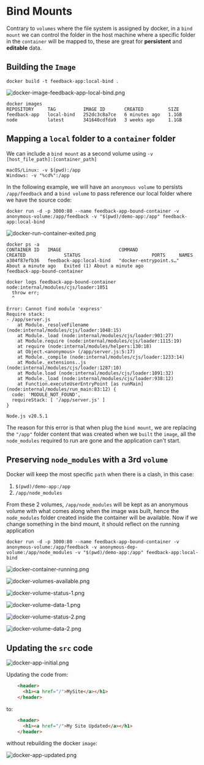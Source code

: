 # Bind Mounts

Contrary to `volumes` where the file system is assigned by docker, in a `bind mount` we can control the folder
in the host machine where a specific folder in the `container` will be mapped to, these are great for 
**persistent** and **editable** data.

## Building the `Image`

```shell
docker build -t feedback-app:local-bind .
```

![docker-image-feedback-app-local-bind.png](docker-image-feedback-app-local-bind.png)

```shell-output
docker images
REPOSITORY     TAG          IMAGE ID       CREATED         SIZE
feedback-app   local-bind   252dc3c8a7ce   6 minutes ago   1.1GB
node           latest       341640cdfda9   3 weeks ago     1.1GB
```

## Mapping a `local` folder to a `container` folder

We can include a `bind mount` as a second volume using `-v [host_file_path]:[container_path]`

```shell-example
macOS/Linux: -v $(pwd):/app
Windows: -v "%cd%":/app
```

In the following example, we will have an `anonymous volume` to persists `/app/feedback` and a 
`bind volume` to pass reference our local folder where we have the source code:

```shell
docker run -d -p 3000:80 --name feedback-app-bound-container -v anonymous-volume:/app/feedback -v "$(pwd)/demo-app:/app" feedback-app:local-bind
```

![docker-run-container-exited.png](docker-run-container-exited.png)

```shell-output
docker ps -a
CONTAINER ID   IMAGE                     COMMAND                  CREATED              STATUS                          PORTS     NAMES
a304f87efb36   feedback-app:local-bind   "docker-entrypoint.s…"   About a minute ago   Exited (1) About a minute ago             feedback-app-bound-container
```

```shell-output
docker logs feedback-app-bound-container                                                                                                        
node:internal/modules/cjs/loader:1051
  throw err;
  ^

Error: Cannot find module 'express'
Require stack:
- /app/server.js
    at Module._resolveFilename (node:internal/modules/cjs/loader:1048:15)
    at Module._load (node:internal/modules/cjs/loader:901:27)
    at Module.require (node:internal/modules/cjs/loader:1115:19)
    at require (node:internal/modules/helpers:130:18)
    at Object.<anonymous> (/app/server.js:5:17)
    at Module._compile (node:internal/modules/cjs/loader:1233:14)
    at Module._extensions..js (node:internal/modules/cjs/loader:1287:10)
    at Module.load (node:internal/modules/cjs/loader:1091:32)
    at Module._load (node:internal/modules/cjs/loader:938:12)
    at Function.executeUserEntryPoint [as runMain] (node:internal/modules/run_main:83:12) {
  code: 'MODULE_NOT_FOUND',
  requireStack: [ '/app/server.js' ]
}

Node.js v20.5.1
```

The reason for this error is that when plug the `bind mount`, we are replacing the `"/app"` folder content that was 
created when we `built` the `image`, all the `node_modules` required to run are gone and the application can't start.

## Preserving `node_modules` with a 3rd `volume`

Docker will keep the most specific `path` when there is a clash, in this case:

1. `$(pwd)/demo-app:/app`
2. `/app/node_modules`

From these 2 volumes, `/app/node_modules` will be kept as an anonymous volume with what comes along when the image was built, 
hence the `node_modules` folder created inside the container will be available. Now if we change something in the bind mount, it should reflect on the running application

```shell
docker run -d -p 3000:80 --name feedback-app-bound-container -v anonymous-volume:/app/feedback -v anonymous-dep-volume:/app/node_modules -v "$(pwd)/demo-app:/app" feedback-app:local-bind
```

![docker-container-running.png](docker-container-running.png)

![docker-volumes-available.png](docker-volumes-available.png)

![docker-volume-status-1.png](docker-volume-status-1.png)

![docker-volume-data-1.png](docker-volume-data-1.png)

![docker-volume-status-2.png](docker-volume-status-2.png)

![docker-volume-data-2.png](docker-volume-data-2.png)

## Updating the `src` code

![docker-app-initial.png](docker-app-initial.png)

Updating the code from:

```html
    <header>
      <h1><a href="/">MySite</a></h1>
    </header>
```

to:

```html
    <header>
      <h1><a href="/">My Site Updated</a></h1>
    </header>
```

without rebuilding the docker `image`:

![docker-app-updated.png](docker-app-updated.png)